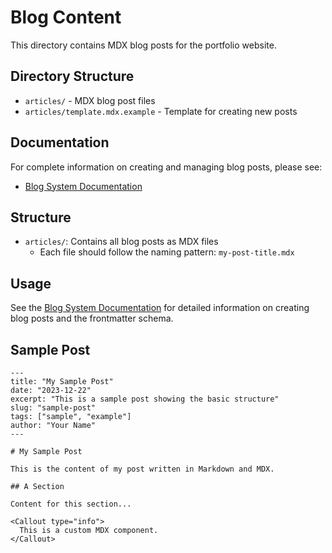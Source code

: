 # Blog Content

This directory contains MDX blog posts for the portfolio website.

## Directory Structure
- `articles/` - MDX blog post files
- `articles/template.mdx.example` - Template for creating new posts

## Documentation
For complete information on creating and managing blog posts, please see:
- [Blog System Documentation](../../docs/blog-system.md)

## Structure

- `articles/`: Contains all blog posts as MDX files
  - Each file should follow the naming pattern: `my-post-title.mdx`

## Usage

See the [Blog System Documentation](../../docs/blog-system.md) for detailed information on creating blog posts and the frontmatter schema.

## Sample Post

```mdx
---
title: "My Sample Post"
date: "2023-12-22"
excerpt: "This is a sample post showing the basic structure"
slug: "sample-post"
tags: ["sample", "example"]
author: "Your Name"
---

# My Sample Post

This is the content of my post written in Markdown and MDX.

## A Section

Content for this section...

<Callout type="info">
  This is a custom MDX component.
</Callout>
``` 
